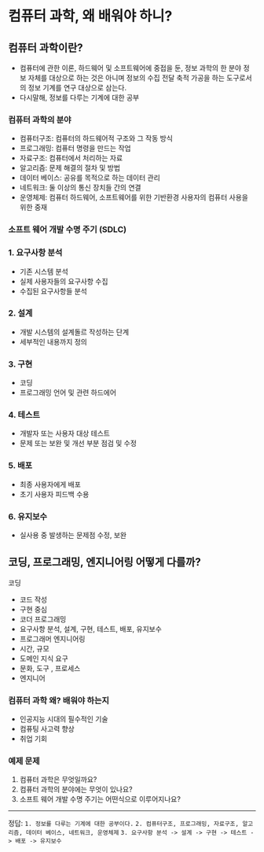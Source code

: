 # 컴퓨터 과학, 왜 배워야 하니?

## 컴퓨터 과학이란?
- 컴퓨터에 관한 이론, 하드웨어 및 소프트웨어에 중접을 둔, 정보 과학의 한 분야 정보 자체를 대상으로 하는 것은 아니며 정보의 수집 전달 축적 가공을
 하는 도구로서의 정보 기계를 연구 대상으로 삼는다.
- 다시말해, 정보를 다루는 기계에 대한 공부

### 컴퓨터 과학의 분야
 - 컴퓨터구조: 컴퓨터의 하드웨어적 구조와 그 작동 방식
 - 프로그래밍: 컴퓨터 명령을 만드는 작업
 - 자료구조: 컴퓨터에서 처리하는 자료
 - 알고리즘: 문제 해결의 절차 및 방법
 - 데이터 베이스: 공유를 목적으로 하는 데이터 관리
 - 네트워크: 둘 이상의 통신 장치들 간의 연결
 - 운영체제: 컴퓨터 하드웨어, 소프트웨어를 위한 기반환경 사용자의 컴퓨터 사용을 위한 중재

### 소프트 웨어 개발 수명 주기 (SDLC)
### 1. 요구사항 분석
  - 기존 시스템 분석
  - 실제 사용자들의 요구사항 수집
  - 수집된 요구사항들 분석
### 2. 설계
  - 개발 시스템의 설계돌르 작성하는 단계
  - 세부적인 내용까지 정의
### 3. 구현
  - 코딩
  - 프로그래밍 언어 및 관련 하드에어
### 4. 테스트
  - 개발자 또는 사용자 대상 테스트
  - 문제 또는 보완 및 개선 부분 점검 및 수정
### 5. 배포
  - 최종 사용자에게 배포
  - 초기 사용자 피드백 수용
### 6. 유지보수
  - 실사용 중 발생하는 문제점 수정, 보완

## 코딩, 프로그래밍, 엔지니어링 어떻게 다를까?

코딩
 - 코드 작성
 - 구현 중심
 - 코더
프로그래밍
 - 요구사항 분석, 설계, 구현, 테스트, 배포, 유지보수
 - 프로그래머
엔지니어링
 - 시간, 규모
 - 도메인 지식 요구
 - 문화, 도구 , 프로세스
 - 엔지니어

### 컴퓨터 과학 왜? 배워야 하는지
 - 인공지능 시대의 필수적인 기술
 - 컴퓨팅 사고력 향상
 - 취업 기회

### 예제 문제
 1. 컴퓨터 과학은 무엇일까요?
 2. 컴퓨터 과학의 분야에는 무엇이 있나요?
 3. 소프트 웨어 개발 수명 주기는 어떤식으로 이루어지나요?

---
정답: `1. 정보를 다루는 기계에 대한 공부이다.` `2. 컴퓨터구조, 프로그래밍, 자료구조, 알고리즘, 데이터 베이스, 네트워크, 운영체제` `3. 요구사항 분석 -> 설계 -> 구현 -> 테스트 -> 배포 -> 유지보수 `
